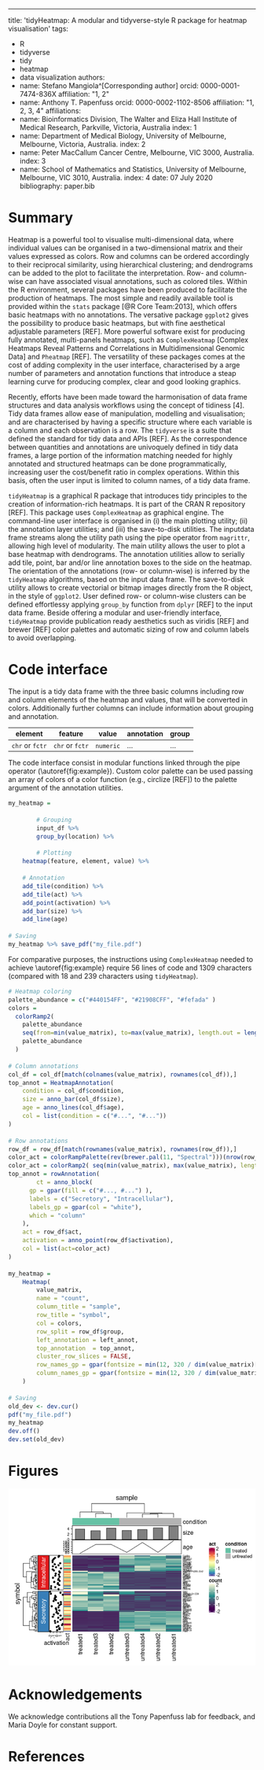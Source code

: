 ---
title: 'tidyHeatmap: A modular and tidyverse-style R package for heatmap visualisation'
tags:
  - R
  - tidyverse
  - tidy
  - heatmap
  - data visualization
authors:
  - name: Stefano Mangiola^[Corresponding author]
    orcid: 0000-0001-7474-836X
    affiliation: "1, 2" 
  - name: Anthony T. Papenfuss
    orcid: 0000-0002-1102-8506
    affiliation: "1, 2, 3, 4" 
affiliations:
 - name: Bioinformatics Division, The Walter and Eliza Hall Institute of Medical Research, Parkville, Victoria, Australia
   index: 1
 - name: Department of Medical Biology, University of Melbourne, Melbourne, Victoria, Australia.
   index: 2
 - name: Peter MacCallum Cancer Centre, Melbourne, VIC 3000, Australia.
   index: 3
 - name: School of Mathematics and Statistics, University of Melbourne, Melbourne, VIC 3010, Australia.
   index: 4
date: 07 July 2020
bibliography: paper.bib

# Summary

Heatmap is a powerful tool to visualise multi-dimensional data, where individual values can be organised in a two-dimensional matrix and their values expressed as colors. Row and columns can be ordered accordingly to their reciprocal similarity, using hierarchical clustering; and dendrograms can be added to the plot to facilitate the interpretation. Row- and column-wise can have associated visual annotations, such as colored tiles. Within the R environment, several packages have been produced to facilitate the production of heatmaps. The most simple and readily available tool is provided within the `stats` package [@R Core Team:2013], which offers basic heatmaps with no annotations. The versative package `ggplot2` gives the possibility to produce basic heatmaps, but with fine aesthetical adjustable parameters [REF]. More powerful software exist for producing fully annotated, multi-panels heatmaps, such as `ComplexHeatmap` [Complex Heatmaps Reveal Patterns and Correlations in Multidimensional Genomic Data] and `Pheatmap` [REF]. The versatility of these packages comes at the cost of adding complexity in the user interface, characterised by a arge number of parameters and annotation functions that introduce a steap learning curve for producing complex, clear and good looking graphics.

Recently, efforts have been made toward the harmonisation of data frame structures and data analysis workflows using the concept of tidiness [4]. Tidy data frames allow ease of manipulation, modelling and visualisation; and are characterised by having a specific structure where each variable is a column and each observation is a row. The `tidyverse` is a suite that defined the standard for tidy data and APIs [REF]. As the correspondence between quantities and annotations are univoquely defined in tidy data frames, a large portion of the information matching needed for highly annotated and structured heatmaps can be done programmatically, increasing user the cost/benefit ratio in complex operations. Within this basis, often the user input is limited to column names, of a tidy data frame.
 
`tidyHeatmap` is a graphical R package that introduces tidy principles to the creation of information-rich heatmaps. It is part of the CRAN R repository [REF]. This package uses `ComplexHeatmap` as graphical engine. The command-line user interface is organised in (i) the main plotting utility; (ii) the annotation layer utilities; and (iii) the save-to-disk utilities. The inputdata frame streams along the utility path using the pipe operator from `magrittr`, allowing high level of modularity. The main utility allows the user to plot a base heatmap with dendrograms. The annotation utilities allow to serially add tile, point, bar and/or line annotation boxes to the side on the heatmap. The orientation of the annotations (row- or column-wise) is inferred by the `tidyHeatmap` algorithms, based on the input data frame. The save-to-disk utility allows to create vectorial or bitmap images directly from the R object, in the style of `ggplot2`. User defined row- or column-wise clusters can be defined effortlessy applying `group_by` function from `dplyr` [REF] to the input data frame. Beside offering a modular and user-friendly interface, `tidyHeatmap` provide publication ready aesthetics such as viridis [REF] and brewer [REF] color palettes and automatic sizing of row and column labels to avoid overlapping.    

# Code interface

The input is a tidy data frame with the three basic columns including row and column elements of the heatmap and values, that will be converted in colors. Additionally further columns can include information about grouping and annotation.

| element         | feature         | value     | annotation | group |
| --------------- | --------------- | --------- | ---------- | ----- |
| `chr` or `fctr` | `chr` or `fctr` | `numeric` | …          | …     |


The code interface consist in modular functions linked through the pipe operator (\autoref{fig:example}). Custom color palette can be used passing an array of colors of a color function (e.g., circlize [REF]) to the palette argument of the annotation utilities.

```r
my_heatmap = 

		# Grouping
		input_df %>%
		group_by(location) %>%
		
		# Plotting
    heatmap(feature, element, value) %>%
    
    # Annotation
    add_tile(condition) %>%
    add_tile(act) %>%
    add_point(activation) %>%
    add_bar(size) %>%
    add_line(age)

# Saving
my_heatmap %>% save_pdf("my_file.pdf")
```

For comparative purposes, the instructions using `ComplexHeatmap` needed to achieve \autoref{fig:example} require 56 lines of code and 1309 characters (compared with 18 and 239 characters using `tidyHeatmap`).

```r
# Heatmap coloring
palette_abundance = c("#440154FF", "#21908CFF", "#fefada" )
colors = 
  colorRamp2(
    palette_abundance
    seq(from=min(value_matrix), to=max(value_matrix), length.out = length(palette_abundance)),
    palette_abundance
  )

# Column annotations
col_df = col_df[match(colnames(value_matrix), rownames(col_df)),]
top_annot = HeatmapAnnotation(
    condition = col_df$condition, 
    size = anno_bar(col_df$size),
    age = anno_lines(col_df$age),
    col = list(condition = c("#...", "#..."))
)

# Row annotations
row_df = row_df[match(rownames(value_matrix), rownames(row_df)),]
color_act = colorRampPalette(rev(brewer.pal(11, "Spectral")))(nrow(row_df)) 
color_act = colorRamp2( seq(min(value_matrix), max(value_matrix), length.out = nrow(row_df)), color_act)
top_annot = rowAnnotation(
		ct = anno_block(  
      gp = gpar(fill = c("#..., #...") ),
      labels = c("Secretory", "Intracellular"),
      labels_gp = gpar(col = "white"),
      which = "column"
    ),
    act = row_df$act, 
    activation = anno_point(row_df$activation),
    col = list(act=color_act)
)

my_heatmap = 
	Heatmap(
		value_matrix,
		name = "count",
		column_title = "sample",
		row_title = "symbol",
		col = colors,
		row_split = row_df$group,
		left_annotation = left_annot,
		top_annotation  = top_annot,
		cluster_row_slices = FALSE,
		row_names_gp = gpar(fontsize = min(12, 320 / dim(value_matrix)[1])),
		column_names_gp = gpar(fontsize = min(12, 320 / dim(value_matrix)[2]))
	)

# Saving
old_dev <- dev.cur()
pdf("my_file.pdf")
my_heatmap
dev.off()
dev.set(old_dev)
```

# Figures

![Heatmap including grouping and multiple annotations.\label{fig:example}](paper_tables_and_figures_files/figure-gfm/example_figure-1.png)

# Acknowledgements

We acknowledge contributions all the Tony Papenfuss lab for feedback, and Maria Doyle for constant support.

# References